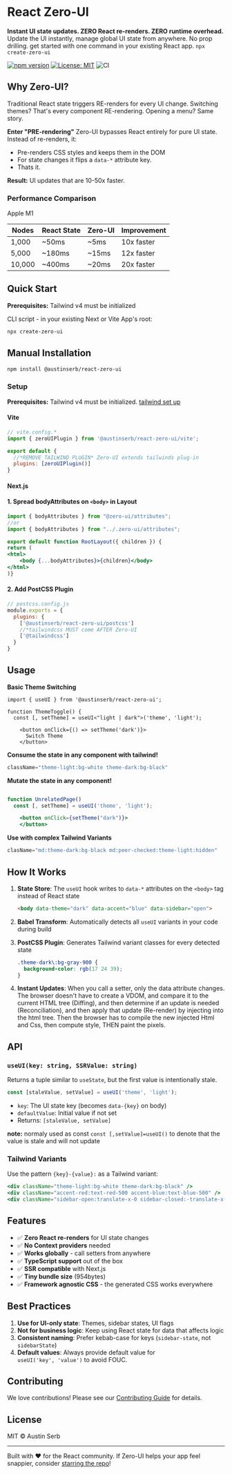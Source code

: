 # React Zero-UI

**Instant UI state updates. ZERO React re-renders. ZERO runtime overhead.** Update the UI instantly, manage global UI state from anywhere. No prop drilling. get started with one command in your existing React app. ```npx create-zero-ui```

[![npm version](https://img.shields.io/npm/v/@austinserb/react-zero-ui)](https://www.npmjs.com/package/@austinserb/react-zero-ui)
[![License: MIT](https://img.shields.io/badge/License-MIT-yellow.svg)](https://opensource.org/licenses/MIT)
![CI](https://github.com/austin1serb/react-zero-ui/actions/workflows/ci.yml/badge.svg?branch=main)

## Why Zero-UI?

Traditional React state triggers RE-renders for every UI change. Switching themes? That's every component RE-rendering. Opening a menu? Same story.

**Enter "PRE-rendering"**
Zero-UI bypasses React entirely for pure UI state. Instead of re-renders, it:

- Pre-renders CSS styles and keeps them in the DOM
- For state changes it flips a ```data-*``` attribute key.
- Thats it.

**Result:** UI updates that are 10-50x faster.

### Performance Comparison

Apple M1

| Nodes | React State | Zero-UI | Improvement |
|-------|------------------|---------|-------------|
| 1,000 | ~50ms | ~5ms | 10x faster |
| 5,000 | ~180ms | ~15ms | 12x faster |
| 10,000 | ~400ms | ~20ms | 20x faster |

## Quick Start

**Prerequisites:** Tailwind v4 must be initialized

CLI script - in your existing Next or Vite App's root:

```bash
npx create-zero-ui 
```

## Manual Installation

```bash
npm install @austinserb/react-zero-ui
```

### Setup

**Prerequisites:** Tailwind v4 must be initialized. [tailwind set up ]("tailwind.com")


#### Vite

```js
// vite.config.*
import { zeroUIPlugin } from '@austinserb/react-zero-ui/vite';

export default {
  //*REMOVE TAILWIND PLUGIN* Zero-UI extends tailwinds plug-in
  plugins: [zeroUIPlugin()]
}
```

#### Next.js

#### 1. Spread bodyAttributes on `<body>` in Layout

```jsx
import { bodyAttributes } from "@zero-ui/attributes";
//or
import { bodyAttributes } from "../.zero-ui/attributes";

export default function RootLayout({ children }) {
return (
<html>
    <body {...bodyAttributes}>{children}</body>
</html>
)}
```

#### 2. Add PostCSS Plugin

```js
// postcss.config.js
module.exports = {
  plugins: {
    ['@austinserb/react-zero-ui/postcss']
    //*tailwindcss MUST come AFTER Zero-UI
    ['@tailwindcss']
  }
}
```

## Usage

**Basic Theme Switching**

```tsx
import { useUI } from '@austinserb/react-zero-ui';

function ThemeToggle() {
  const [, setTheme] = useUI<"light | dark">('theme', 'light');

    <button onClick={() => setTheme('dark')}>
      Switch Theme
    </button>
```

**Consume the state in any component with tailwind!**

```jsx
className="theme-light:bg-white theme-dark:bg-black"
```

**Mutate the state in any component!**

```jsx

function UnrelatedPage()
  const [, setTheme] = useUI('theme', 'light');

    <button onClick={setTheme("dark")}>
    </button>
```

**Use with complex Tailwind Variants**


```jsx
clasName="md:theme-dark:bg-black md:peer-checked:theme-light:hidden"
```

## How It Works

1. **State Store**: The `useUI` hook writes to `data-*` attributes on the `<body>` tag instead of React state
   ```html
   <body data-theme="dark" data-accent="blue" data-sidebar="open">
   ```

2. **Babel Transform**: Automatically detects all `useUI` variants in your code during build

3. **PostCSS Plugin**: Generates Tailwind variant classes for every detected state
   ```css
   .theme-dark\:bg-gray-900 {
     background-color: rgb(17 24 39);
   }
   ```

4. **Instant Updates**: When you call a setter, only the data attribute changes. The browser doesn't have to create a VDOM, and compare it to the current HTML tree (Diffing), and then determine if an update is needed (Reconciliation), and then apply that update (Re-render) by injecting into the html tree. Then the browser has to compile the new injected Html and Css, then compute style, THEN paint the pixels.

## API

### `useUI(key: string, SSRValue: string)`

Returns a tuple similar to `useState`, but the first value is intentionally stale.

```jsx
const [staleValue, setValue] = useUI('theme', 'light');
```

- `key`: The UI state key (becomes `data-{key}` on body)
- `defaultValue`: Initial value if not set
- Returns: `[staleValue, setValue]`

**note:**  normaly used as const ```const [,setValue]=useUI()``` to denote that the value is stale and will not update 

### Tailwind Variants

Use the pattern `{key}-{value}:` as a Tailwind variant:

```jsx
<div className="theme-light:bg-white theme-dark:bg-black" />
<div className="accent-red:text-red-500 accent-blue:text-blue-500" />
<div className="sidebar-open:translate-x-0 sidebar-closed:-translate-x-full" />
```

## Features

- ✅ **Zero React re-renders** for UI state changes
- ✅ **No Context providers** needed
- ✅ **Works globally** - call setters from anywhere
- ✅ **TypeScript support** out of the box
- ✅ **SSR compatible** with Next.js
- ✅ **Tiny bundle size** (954bytes)
- ✅ **Framework agnostic CSS** - the generated CSS works everywhere

## Best Practices

1. **Use for UI-only state**: Themes, sidebar states, UI flags
2. **Not for business logic**: Keep using React state for data that affects logic
3. **Consistent naming**: Prefer kebab-case for keys (`sidebar-state`, not `sidebarState`)
4. **Default values**: Always provide default value for  
```useUI('key', 'value')``` to avoid FOUC.

## Contributing

We love contributions! Please see our [Contributing Guide](CONTRIBUTING.md) for details.

## License

MIT © Austin Serb

---

Built with ❤️ for the React community. If Zero-UI helps your app feel snappier, consider [starring the repo](https://github.com/austinserb/zero-ui)!
